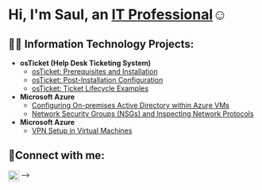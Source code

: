 <h1>Hi, I'm Saul, an <a href="https://www.linkedin.com/in/saul-sanchez-a9a27811b/">IT Professional</a>☺</h1>

<h2>👨‍💻 Information Technology Projects:</h2>

- <b>osTicket (Help Desk Ticketing System)</b>
  - [osTicket: Prerequisites and Installation](https://github.com/Flow-Ting/osTicket-Prerequisites-and-Installation)
  - [osTicket: Post-Installation Configuration](https://github.com/Flow-Ting/osTicket-Post-Installation-Configuration)
  - [osTicket: Ticket Lifecycle Examples](https://github.com/Flow-Ting/osTicket-Ticket-Lifecycle-Examples)
- <b>Microsoft Azure</b>
  - [Configuring On-premises Active Directory within Azure VMs](https://github.com/Flow-Ting/Setting-Up-Active-Directory-using-Azure-VMs)
  - [Network Security Groups (NSGs) and Inspecting Network Protocols](https://github.com/Flow-Ting/Network-Security-Groups-NSGs-)
- <b>Microsoft Azure</b>
  - [VPN Setup in Virtual Machines](https://github.com/Flow-Ting/VPN)


<h2>🤳Connect with me:</h2>

[<img align="left" alt="Josh | LinkedIn" width="22px" src="https://cdn.jsdelivr.net/npm/simple-icons@v3/icons/linkedin.svg" />][linkedin]



[linkedin]: https://www.linkedin.com/in/saul-sanchez-a9a27811b/
-->
